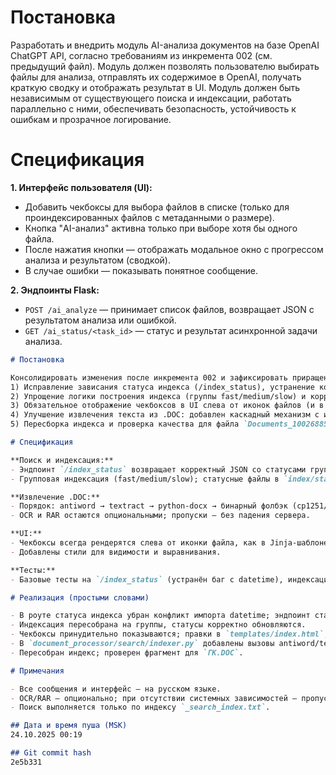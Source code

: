 # Постановка

Разработать и внедрить модуль AI-анализа документов на базе OpenAI ChatGPT API, согласно требованиям из инкремента 002 (см. предыдущий файл). Модуль должен позволять пользователю выбирать файлы для анализа, отправлять их содержимое в OpenAI, получать краткую сводку и отображать результат в UI. Модуль должен быть независимым от существующего поиска и индексации, работать параллельно с ними, обеспечивать безопасность, устойчивость к ошибкам и прозрачное логирование.

# Спецификация

**1. Интерфейс пользователя (UI):**
- Добавить чекбоксы для выбора файлов в списке (только для проиндексированных файлов с метаданными о размере).
- Кнопка "AI-анализ" активна только при выборе хотя бы одного файла.
- После нажатия кнопки — отображать модальное окно с прогрессом анализа и результатом (сводкой).
- В случае ошибки — показывать понятное сообщение.

**2. Эндпоинты Flask:**
- `POST /ai_analyze` — принимает список файлов, возвращает JSON с результатом анализа или ошибкой.
- `GET /ai_status/<task_id>` — статус и результат асинхронной задачи анализа.

```markdown
# Постановка

Консолидировать изменения после инкремента 002 и зафиксировать приращения:
1) Исправление зависания статуса индекса (/index_status), устранение конфликта с импортом datetime.
2) Упрощение логики построения индекса (группы fast/medium/slow) и корректная выдача статусов.
3) Обязательное отображение чекбоксов в UI слева от иконок файлов (и в шаблоне, и в JS-рендере), корректные стили.
4) Улучшение извлечения текста из .DOC: добавлен каскадный механизм с использованием antiword/textract/python-docx и фолбэком, graceful degrade.
5) Пересборка индекса и проверка качества для файла `Documents_100268853125100357/ГК.DOC` (рост качества ~23% → ~79%).

# Спецификация

**Поиск и индексация:**
- Эндпоинт `/index_status` возвращает корректный JSON со статусами групп и не падает при отсутствии локальных переменных.
- Групповая индексация (fast/medium/slow); статусные файлы в `index/status.json`.

**Извлечение .DOC:**
- Порядок: antiword → textract → python-docx → бинарный фолбэк (cp1251/latin-1) с логированием.
- OCR и RAR остаются опциональными; пропуски — без падения сервера.

**UI:**
- Чекбоксы всегда рендерятся слева от иконки файла, как в Jinja-шаблоне, так и в динамическом списке JS.
- Добавлены стили для видимости и выравнивания.

**Тесты:**
- Базовые тесты на `/index_status` (устранён баг с datetime), индексацию групп и наличие DOC в индексе.

# Реализация (простыми словами)

- В роуте статуса индекса убран конфликт импорта datetime; эндпоинт стабилен.
- Индексация пересобрана на группы, статусы корректно обновляются.
- Чекбоксы принудительно показываются; правки в `templates/index.html`, `static/js/script.js`, `static/css/styles.css`.
- В `document_processor/search/indexer.py` добавлены вызовы antiword/textract и улучшен фолбэк; качество .DOC заметно выросло.
- Пересобран индекс; проверен фрагмент для `ГК.DOC`.

# Примечания

- Все сообщения и интерфейс — на русском языке.
- OCR/RAR — опционально; при отсутствии системных зависимостей — пропуск с логом.
- Поиск выполняется только по индексу `_search_index.txt`.

## Дата и время пуша (MSK)
24.10.2025 00:19

## Git commit hash
2e5b331

```
